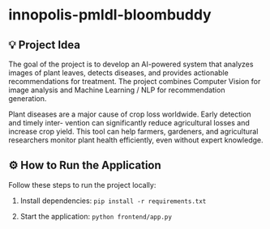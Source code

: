 # innopolis-pmldl-bloombuddy
## 💡 Project Idea
The goal of the project is to develop an AI-powered system that analyzes images of plant
leaves, detects diseases, and provides actionable recommendations for treatment. The project
combines Computer Vision for image analysis and Machine Learning / NLP for recommendation
generation.

Plant diseases are a major cause of crop loss worldwide. Early detection and timely inter-
vention can significantly reduce agricultural losses and increase crop yield. This tool can help
farmers, gardeners, and agricultural researchers monitor plant health efficiently, even without
expert knowledge.

## ⚙️ How to Run the Application

Follow these steps to run the project locally:

1. Install dependencies:
```pip install -r requirements.txt```

2. Start the application:
```python frontend/app.py```
   
